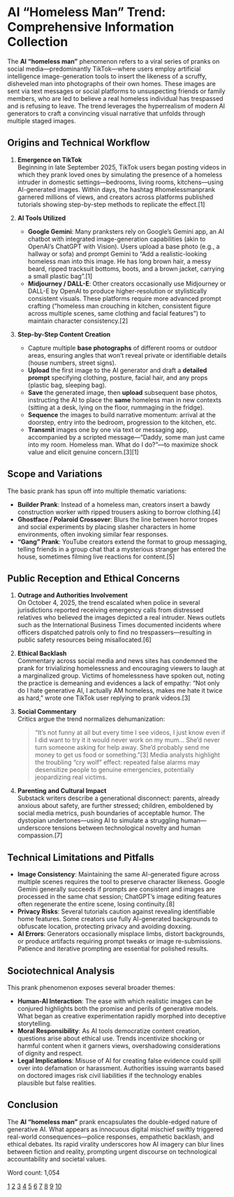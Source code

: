 # AI “Homeless Man” Trend: Comprehensive Information Collection

The **AI “homeless man”** phenomenon refers to a viral series of pranks on social media—predominantly TikTok—where users employ artificial intelligence image-generation tools to insert the likeness of a scruffy, disheveled man into photographs of their own homes. These images are sent via text messages or social platforms to unsuspecting friends or family members, who are led to believe a real homeless individual has trespassed and is refusing to leave. The trend leverages the hyperrealism of modern AI generators to craft a convincing visual narrative that unfolds through multiple staged images.

## Origins and Technical Workflow

1. **Emergence on TikTok**  
   Beginning in late September 2025, TikTok users began posting videos in which they prank loved ones by simulating the presence of a homeless intruder in domestic settings—bedrooms, living rooms, kitchens—using AI-generated images. Within days, the hashtag #homelessmanprank garnered millions of views, and creators across platforms published tutorials showing step-by-step methods to replicate the effect.[1]

2. **AI Tools Utilized**  
   - **Google Gemini**: Many pranksters rely on Google’s Gemini app, an AI chatbot with integrated image-generation capabilities (akin to OpenAI’s ChatGPT with Vision). Users upload a base photo (e.g., a hallway or sofa) and prompt Gemini to “Add a realistic-looking homeless man into this image. He has long brown hair, a messy beard, ripped tracksuit bottoms, boots, and a brown jacket, carrying a small plastic bag”.[1]
   - **Midjourney / DALL-E**: Other creators occasionally use Midjourney or DALL-E by OpenAI to produce higher-resolution or stylistically consistent visuals. These platforms require more advanced prompt crafting (“homeless man crouching in kitchen, consistent figure across multiple scenes, same clothing and facial features”) to maintain character consistency.[2]

3. **Step-by-Step Content Creation**  
   - Capture multiple **base photographs** of different rooms or outdoor areas, ensuring angles that won’t reveal private or identifiable details (house numbers, street signs).  
   - **Upload** the first image to the AI generator and draft a **detailed prompt** specifying clothing, posture, facial hair, and any props (plastic bag, sleeping bag).  
   - **Save** the generated image, then **upload** subsequent base photos, instructing the AI to place the **same** homeless man in new contexts (sitting at a desk, lying on the floor, rummaging in the fridge).  
   - **Sequence** the images to build narrative momentum: arrival at the doorstep, entry into the bedroom, progression to the kitchen, etc.  
   - **Transmit** images one by one via text or messaging app, accompanied by a scripted message—“Daddy, some man just came into my room. Homeless man. What do I do?”—to maximize shock value and elicit genuine concern.[3][1]

## Scope and Variations

The basic prank has spun off into multiple thematic variations:

- **Builder Prank**: Instead of a homeless man, creators insert a bawdy construction worker with ripped trousers asking to borrow clothing.[4]
- **Ghostface / Polaroid Crossover**: Blurs the line between horror tropes and social experiments by placing slasher characters in home environments, often invoking similar fear responses.  
- **“Gang” Prank**: YouTube creators extend the format to group messaging, telling friends in a group chat that a mysterious stranger has entered the house, sometimes filming live reactions for content.[5]

## Public Reception and Ethical Concerns

1. **Outrage and Authorities Involvement**  
   On October 4, 2025, the trend escalated when police in several jurisdictions reported receiving emergency calls from distressed relatives who believed the images depicted a real intruder. News outlets such as the International Business Times documented incidents where officers dispatched patrols only to find no trespassers—resulting in public safety resources being misallocated.[6]

2. **Ethical Backlash**  
   Commentary across social media and news sites has condemned the prank for trivializing homelessness and encouraging viewers to laugh at a marginalized group. Victims of homelessness have spoken out, noting the practice is demeaning and evidences a lack of empathy: “Not only do I hate generative AI, I actually AM homeless, makes me hate it twice as hard,” wrote one TikTok user replying to prank videos.[3]

3. **Social Commentary**  
   Critics argue the trend normalizes dehumanization:  
   > “It’s not funny at all but every time I see videos, I just know even if I did want to try it it would never work on my mum... She’d never turn someone asking for help away. She’d probably send me money to get us food or something.”[3]
   Media analysts highlight the troubling “cry wolf” effect: repeated false alarms may desensitize people to genuine emergencies, potentially jeopardizing real victims.

4. **Parenting and Cultural Impact**  
   Substack writers describe a generational disconnect: parents, already anxious about safety, are further stressed; children, emboldened by social media metrics, push boundaries of acceptable humor. The dystopian undertones—using AI to simulate a struggling human—underscore tensions between technological novelty and human compassion.[7]

## Technical Limitations and Pitfalls

- **Image Consistency**: Maintaining the same AI-generated figure across multiple scenes requires the tool to preserve character likeness. Google Gemini generally succeeds if prompts are consistent and images are processed in the same chat session; ChatGPT’s image editing features often regenerate the entire scene, losing continuity.[8]
- **Privacy Risks**: Several tutorials caution against revealing identifiable home features. Some creators use fully AI-generated backgrounds to obfuscate location, protecting privacy and avoiding doxxing.  
- **AI Errors**: Generators occasionally misplace limbs, distort backgrounds, or produce artifacts requiring prompt tweaks or image re-submissions. Patience and iterative prompting are essential for polished results.

## Sociotechnical Analysis

This prank phenomenon exposes several broader themes:

- **Human-AI Interaction**: The ease with which realistic images can be conjured highlights both the promise and perils of generative models. What began as creative experimentation rapidly morphed into deceptive storytelling.  
- **Moral Responsibility**: As AI tools democratize content creation, questions arise about ethical use. Trends incentivize shocking or harmful content when it garners views, overshadowing considerations of dignity and respect.  
- **Legal Implications**: Misuse of AI for creating false evidence could spill over into defamation or harassment. Authorities issuing warrants based on doctored images risk civil liabilities if the technology enables plausible but false realities.

## Conclusion

The **AI “homeless man”** prank encapsulates the double-edged nature of generative AI. What appears as innocuous digital mischief swiftly triggered real-world consequences—police responses, empathetic backlash, and ethical debates. Its rapid virality underscores how AI imagery can blur lines between fiction and reality, prompting urgent discourse on technological accountability and societal values.

Word count: 1,054

[1](https://thetab.com/2025/10/01/heres-exactly-how-to-do-the-hilarious-ai-homeless-man-prank-thats-going-around-tiktok)
[2](https://www.geeky-gadgets.com/homeless-ai-tiktok-trend-is-raising-awareness-about-homelessness/)
[3](https://www.tyla.com/news/viral-homeless-man-prank-parents-tiktok-backlash-602421-20251003)
[4](https://thetab.com/2025/10/03/theres-a-new-ai-builder-prank-going-viral-on-tiktok-so-heres-how-to-do-it-yourself)
[5](https://www.youtube.com/watch?v=B3DdUCSB5mw)
[6](https://www.ibtimes.co.uk/ai-homeless-man-challenge-sparks-outrage-police-called-over-dangerous-viral-trend-1746441)
[7](https://shriekingcactus.substack.com/p/tiktoks-homeless-man-prank-and-the)
[8](https://www.youtube.com/watch?v=k7-RMt_t4HE)
[9](https://www.promeai.pro/design-ideas-ai-images/Homeless%20man)
[10](https://www.youtube.com/shorts/R5bU3GenNFY)